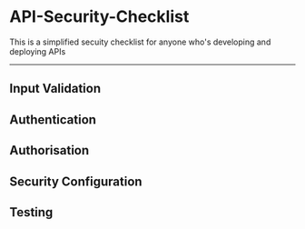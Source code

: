 # API-Security-Checklist
This is a simplified secuity checklist for anyone who's developing and deploying APIs

---
## Input Validation

## Authentication

## Authorisation

## Security Configuration


## Testing



